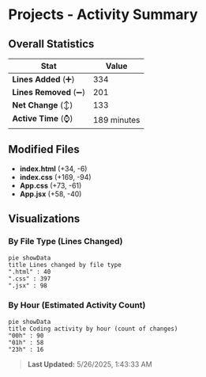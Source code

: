 # Projects - Activity Summary 

## Overall Statistics

| Stat                   | Value                                                             |
| ---------------------- | ----------------------------------------------------------------- |
| **Lines Added** (➕)   | 334                                          |
| **Lines Removed** (➖) | 201                                        |
| **Net Change** (↕)    | 133                |
| **Active Time** (⌚)   | 189 minutes |


## Modified Files
- **index.html** (+34, -6)
- **index.css** (+169, -94)
- **App.css** (+73, -61)
- **App.jsx** (+58, -40)

## Visualizations

### By File Type (Lines Changed)

```mermaid
pie showData
title Lines changed by file type
".html" : 40
".css" : 397
".jsx" : 98
```

### By Hour (Estimated Activity Count)

```mermaid
pie showData
title Coding activity by hour (count of changes)
"00h" : 90
"01h" : 58
"23h" : 16
```


> **Last Updated:** 5/26/2025, 1:43:33 AM